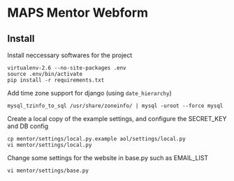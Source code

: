# MAPS Mentor Webform 
## Install
Install neccessary softwares for the project

    virtualenv-2.6 --no-site-packages .env
    source .env/bin/activate
    pip install -r requirements.txt
    
Add time zone support for django (using `date_hierarchy`)

    mysql_tzinfo_to_sql /usr/share/zoneinfo/ | mysql -uroot --force mysql
    
Create a local copy of the example settings, and configure the SECRET_KEY and DB config

    cp mentor/settings/local.py.example aol/settings/local.py
    vi mentor/settings/local.py
    
Change some settings for the website in base.py such as EMAIL_LIST

    vi mentor/settings/base.py

